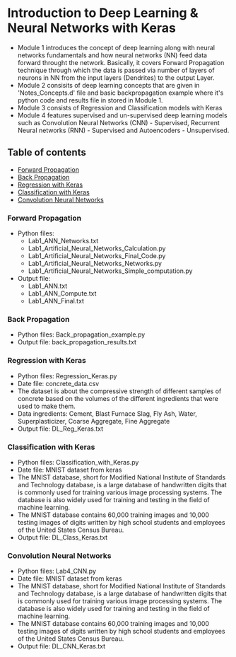 # Introduction to Deep Learning & Neural Networks with Keras
* Module 1 introduces the concept of deep learning along with neural networks fundamentals and how neural networks (NN) feed data forward throught the network.
Basically, it covers Forward Propagation technique through which the data is passed  via number of layers of neurons in NN from the input layers (Dendrites) to the output Layer.
* Module 2 consisits of deep learning concepts that are given in 'Notes_Concepts.d' file and basic backpropagation example where it's python code and results file in stored in Module 1.
* Module 3 consists of Regression and Classification models with Keras
* Module 4 features supervised and un-supervised deep learning models such as Convolution Neural Networks (CNN) - Supervised, Recurrent Neural networks (RNN) - Supervised and Autoencoders - Unsupervised.

## Table of contents
* [Forward Propagation](#forward-propagation)
* [Back Propagation](#back-propagation)
* [Regression with Keras](#regression-with-keras)
* [Classification with Keras](#classification-with-keras)
* [Convolution Neural Networks](#convolution-neural-networks)

### Forward Propagation

* Python files: 
  * Lab1_ANN_Networks.txt
  * Lab1_Artificial_Neural_Networks_Calculation.py
  * Lab1_Artificial_Neural_Networks_Final_Code.py
  * Lab1_Artificial_Neural_Networks_Networks.py
  * Lab1_Artificial_Neural_Networks_Simple_computation.py
* Output file: 
  * Lab1_ANN.txt
  * Lab1_ANN_Compute.txt
  * Lab1_ANN_Final.txt

### Back Propagation

* Python files: Back_propagation_example.py
* Output file: back_propagation_results.txt

### Regression with Keras

* Python files: Regression_Keras.py
* Date file: concrete_data.csv
* The dataset is about the compressive strength of different samples of concrete based on the volumes of the different ingredients that were used to make them. 
* Data ingredients: Cement, Blast Furnace Slag, Fly Ash, Water, Superplasticizer, Coarse Aggregate, Fine Aggregate
* Output file: DL_Reg_Keras.txt

### Classification with Keras

* Python files: Classification_with_Keras.py
* Date file: MNIST dataset from keras
* The MNIST database, short for Modified National Institute of Standards and Technology database, is a large database of handwritten digits that is commonly used for training various image processing systems. The database is also widely used for training and testing in the field of machine learning.
* The MNIST database contains 60,000 training images and 10,000 testing images of digits written by high school students and employees of the United States Census Bureau.
* Output file: DL_Class_Keras.txt

### Convolution Neural Networks

* Python files: Lab4_CNN.py
* Date file: MNIST dataset from keras
* The MNIST database, short for Modified National Institute of Standards and Technology database, is a large database of handwritten digits that is commonly used for training various image processing systems. The database is also widely used for training and testing in the field of machine learning.
* The MNIST database contains 60,000 training images and 10,000 testing images of digits written by high school students and employees of the United States Census Bureau.
* Output file: DL_CNN_Keras.txt
